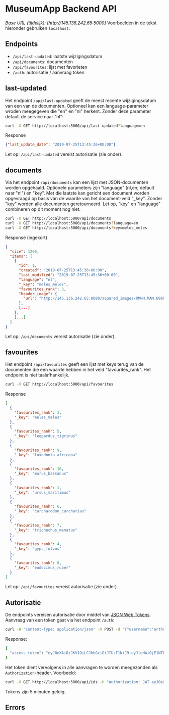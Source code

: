 # MuseumApp Backend API
*Base URL (tijdelijk): [http://145.136.242.65:5000]*
Voorbeelden in de tekst hieronder gebruiken `localhost`.

## Endpoints
 - `/api/last-updated`: laatste wijzigingsdatum
 - `/api/documents`: documenten
 - `/api/favourites`: lijst met favorieten
 - `/auth`: autorisatie / aanvraag token
 
## last-updated
Het endpoint `/api/last-updated` geeft de meest recente wijzigingsdatum van een van de documenten. Optioneel kan een language-parameter wroden meegegeven die "en" en "nl" herkent. Zonder deze parameter default de service naar "nl":
```bash
curl -X GET http://localhost:5000/api/last-updated?language=en
```
Response
```json
{"last_update_date": "2019-07-25T13:45:36+00:00"}
```

Let op:  `/api/last-updated`  vereist autorisatie (zie onder).

## documents
Via het endpoint `/api/documents` kan een lijst met JSON-documenten worden opgehaald. Optionele parameters zijn "language" (nl,en; default naar "nl") en "key". Met die laatste kan gericht een document worden opgevraagd op basis van de waarde van het document-veld "\_key". Zonder "key" worden alle documenten geretourneerd. Let op, "key" en "language" combineren op dit moment nog niet.
```bash
curl -X GET http://localhost:5000/api/documents
curl -X GET http://localhost:5000/api/documents?language=en
curl -X GET http://localhost:5000/api/documents?key=meles_meles
```
Response (ingekort)
```json
{
  "size": 1206,
  "items": [
    {
      "id": 1,
      "created": "2019-07-25T13:45:36+00:00",
      "last_modified": "2019-07-25T13:45:36+00:00",
      "language": "nl",
      "_key": "meles_meles",
      "favourites_rank": 3,
      "header_image": {
        "url": "http://145.136.242.65:8080/squared_images/RMNH.MAM.60099_1_SQUARED.jpg"
      },
      [...]
    },
    [...]
  ]
}
```
Let op:  `/api/documents`  vereist autorisatie (zie onder).

## favourites
Het endpoint `/api/favourites` geeft een lijst met keys terug van de documenten die een waarde hebben in het veld "favourites_rank". Het endpoint is niet taalafhankelijk.
```bash
curl -X GET http://localhost:5000/api/favourites
```
Response
```json
[
  {
    "favourites_rank": 3,
    "_key": "meles_meles"
  },
  {
    "favourites_rank": 5,
    "_key": "leopardus_tigrinus"
  },
  {
    "favourites_rank": 9,
    "_key": "loxodonta_africana"
  },
  {
    "favourites_rank": 10,
    "_key": "morus_bassanus"
  },
  {
    "favourites_rank": 1,
    "_key": "ursus_maritimus"
  },
  {
    "favourites_rank": 6,
    "_key": "carcharodon_carcharias"
  },
  {
    "favourites_rank": 7,
    "_key": "trichechus_manatus"
  },
  {
    "favourites_rank": 4,
    "_key": "gyps_fulvus"
  },
  {
    "favourites_rank": 8,
    "_key": "eudocimus_ruber"
  }
]

```
Let op:  `/api/favourites`  vereist autorisatie (zie onder).



## Autorisatie
De endpoints vereisen autorisatie door middel van  [JSON Web Tokens](https://jwt.io/). Aanvraag van een token gaat via het endpoint `/auth`:
```bash
curl -H "Content-Type: application/json" -X POST -d '{"username":"arthur","password":"dont_panic"}' http://localhost:5000/auth
```
Response:
```bash
{
  "access_token": "eyJ0eXAiOiJKV1QiLCJhbGciOiJIUzI1NiJ9.eyJleHAiOjE1NTkzMTEwNDUsImlhdCI6MTU1OTMxMDc0NSwibmJmIjoxNTU5MzEwNzQ1LCJpZGVudGl0eSI6IjEifQ.BKpjIz-SeHPGXWrTcAbUwNwsOXxC8UMyjnxRFo8iRMA"
}
```
Het token dient vervolgens in alle aanvragen te worden meegezonden als `Authorization`-header. Voorbeeld:
```bash
curl -X GET http://localhost:5000/api/ids -H "Authorization: JWT eyJ0eXAiOiJKV1QiLCJhbGciOiJIUzI1NiJ9.eyJleHAiOjE1NTkzMTEwNDUsImlhdCI6MTU1OTMxMDc0NSwibmJmIjoxNTU5MzEwNzQ1LCJpZGVudGl0eSI6IjEifQ.BKpjIz-SeHPGXWrTcAbUwNwsOXxC8UMyjnxRFo8iRMA"
```
Tokens zijn 5 minuten geldig.

## Errors
